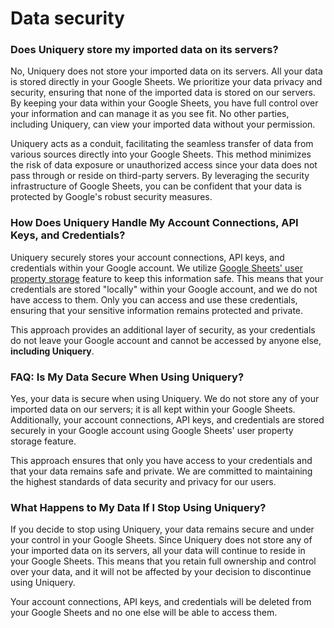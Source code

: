 # Data security

### Does Uniquery store my imported data on its servers?

No, Uniquery does not store your imported data on its servers. All your data is stored directly in your Google Sheets. We prioritize your data privacy and security, ensuring that none of the imported data is stored on our servers. By keeping your data within your Google Sheets, you have full control over your information and can manage it as you see fit. No other parties, including Uniquery, can view your imported data without your permission.

Uniquery acts as a conduit, facilitating the seamless transfer of data from various sources directly into your Google Sheets. This method minimizes the risk of data exposure or unauthorized access since your data does not pass through or reside on third-party servers. By leveraging the security infrastructure of Google Sheets, you can be confident that your data is protected by Google's robust security measures.

### **How Does Uniquery Handle My Account Connections, API Keys, and Credentials?**

Uniquery securely stores your account connections, API keys, and credentials within your Google account. We utilize [Google Sheets' user property storage](https://developers.google.com/apps-script/guides/properties) feature to keep this information safe. This means that your credentials are stored "locally" within your Google account, and we do not have access to them. Only you can access and use these credentials, ensuring that your sensitive information remains protected and private.

This approach provides an additional layer of security, as your credentials do not leave your Google account and cannot be accessed by anyone else, **including Uniquery**.

### **FAQ: Is My Data Secure When Using Uniquery?**

Yes, your data is secure when using Uniquery. We do not store any of your imported data on our servers; it is all kept within your Google Sheets. Additionally, your account connections, API keys, and credentials are stored securely in your Google account using Google Sheets' user property storage feature.&#x20;

This approach ensures that only you have access to your credentials and that your data remains safe and private. We are committed to maintaining the highest standards of data security and privacy for our users.

### What Happens to My Data If I Stop Using Uniquery?

If you decide to stop using Uniquery, your data remains secure and under your control in your Google Sheets. Since Uniquery does not store any of your imported data on its servers, all your data will continue to reside in your Google Sheets. This means that you retain full ownership and control over your data, and it will not be affected by your decision to discontinue using Uniquery.

Your account connections, API keys, and credentials will be deleted from your Google Sheets and no one else will be able to access them.

